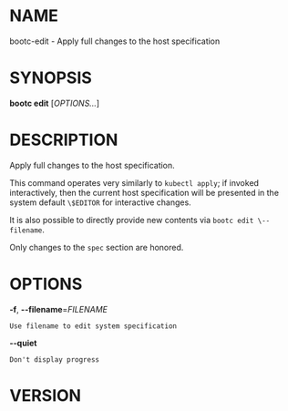 # NAME

bootc-edit - Apply full changes to the host specification

# SYNOPSIS

**bootc edit** \[*OPTIONS...*\]

# DESCRIPTION

Apply full changes to the host specification.

This command operates very similarly to `kubectl apply`; if invoked
interactively, then the current host specification will be presented in
the system default `\$EDITOR` for interactive changes.

It is also possible to directly provide new contents via `bootc edit
\--filename`.

Only changes to the `spec` section are honored.

# OPTIONS

<!-- BEGIN GENERATED OPTIONS -->
**-f**, **--filename**=*FILENAME*

    Use filename to edit system specification

**--quiet**

    Don't display progress

<!-- END GENERATED OPTIONS -->

# VERSION

<!-- VERSION PLACEHOLDER -->

